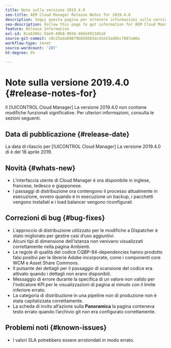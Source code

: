 ```yaml
---
title: Note sulla versione 2019.4.0
seo-title: AEM Cloud Manager Release Notes for 2019.4.0
description: Segui questa pagina per ottenere informazioni sulla versione 2019.4.0 di Cloud Manager.
seo-description: Follow this page to get information for AEM Cloud Manager Release 2019.4.0.
feature: Release Information
exl-id: 8ca6386c-5de9-48b8-9034-466d4913d5a9
source-git-commit: c0c25ada09879b850883dcd1e53ad05c7087a80a
workflow-type: tm+mt
source-wordcount: '207'
ht-degree: 6%

---
```


# Note sulla versione 2019.4.0 {#release-notes-for}

Il [!UICONTROL Cloud Manager] La versione 2019.4.0 non contiene modifiche funzionali significative. Per ulteriori informazioni, consulta le sezioni seguenti.

## Data di pubblicazione {#release-date}

La data di rilascio per [!UICONTROL Cloud Manager] La versione 2019.4.0 di è del 18 aprile 2019.

## Novità {#whats-new}

* L’interfaccia utente di Cloud Manager è ora disponibile in inglese, francese, tedesco e giapponese.
* I passaggi di distribuzione ora contengono il processo attualmente in esecuzione, ovvero quando è in esecuzione un backup, i pacchetti vengono installati e i load balancer vengono riconfigurati

## Correzioni di bug {#bug-fixes}

* L’approccio di distribuzione utilizzato per le modifiche a Dispatcher è stato migliorato per gestire casi d’uso aggiuntivi.
* Alcuni tipi di dimensione dell’istanza non venivano visualizzati correttamente nella pagina Ambienti.
* Le regole di qualità del codice CQBP-84-dependencies hanno prodotto falsi positivi per le librerie Adobe incorporate, come i componenti core WCM e Asset Share Commons.
* Il pulsante dei dettagli per il passaggio di scansione del codice era attivato quando i dettagli non erano disponibili.
* Messaggio di errore durante la specifica di un valore non valido per l&#39;indicatore KPI per le visualizzazioni di pagina al minuto con il limite inferiore errato.
* La categoria di distribuzione in una pipeline non di produzione non è stata capitalizzata correttamente.
* La scheda di invito all’azione sulla **Panoramica** la pagina conteneva testo errato quando l’archivio git non era configurato correttamente.

## Problemi noti {#known-issues}

* I valori SLA potrebbero essere arrotondati in modo errato.
